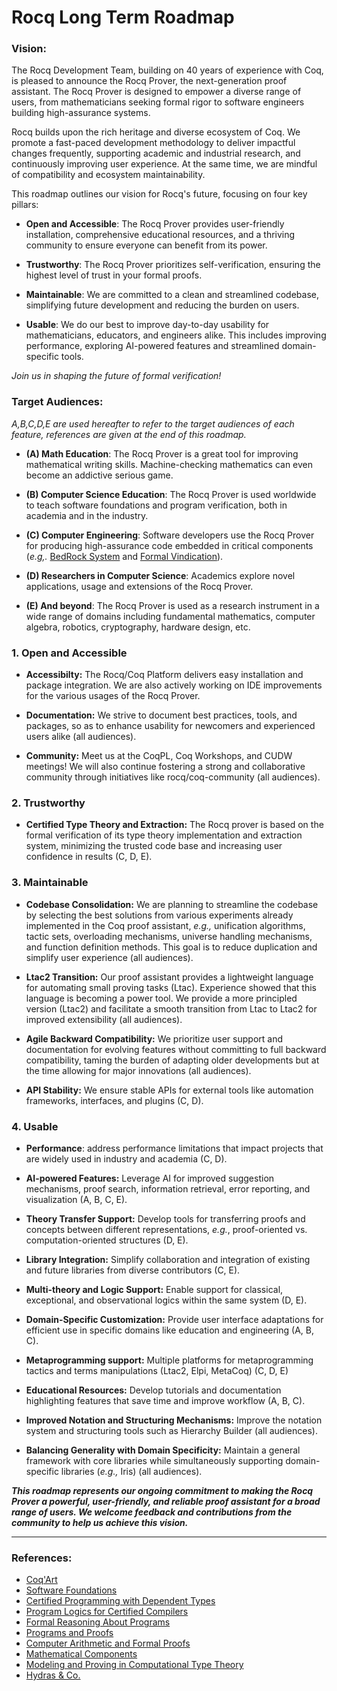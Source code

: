 Rocq Long Term Roadmap
======================

### Vision: 

The Rocq Development Team, building on 40 years of experience with
Coq, is pleased to announce the Rocq Prover, the next-generation proof
assistant. The Rocq Prover is designed to empower a diverse range of
users, from mathematicians seeking formal rigor to software engineers
building high-assurance systems.

Rocq builds upon the rich heritage and diverse ecosystem of Coq. We
promote a fast-paced development methodology to deliver impactful
changes frequently, supporting academic and industrial research, and
continuously improving user experience. At the same time, we are
mindful of compatibility and ecosystem maintainability.

This roadmap outlines our vision for Rocq's future, focusing on four
key pillars:

- **Open and Accessible**: The Rocq Prover provides user-friendly
  installation, comprehensive educational resources, and a thriving
  community to ensure everyone can benefit from its power.

- **Trustworthy**: The Rocq Prover prioritizes self-verification,
  ensuring the highest level of trust in your formal proofs.

- **Maintainable**: We are committed to a clean and streamlined
  codebase, simplifying future development and reducing the burden on
  users.

- **Usable**: We do our best to improve day-to-day usability for
  mathematicians, educators, and engineers alike. This includes
  improving performance, exploring AI-powered features and streamlined
  domain-specific tools.

*Join us in shaping the future of formal verification!*

### Target Audiences:

*A,B,C,D,E are used hereafter to refer to the target audiences of each
 feature, references are given at the end of this roadmap.*

- **(A) Math Education**: The Rocq Prover is a great tool for
  improving mathematical writing skills. Machine-checking mathematics
  can even become an addictive serious game.

- **(B) Computer Science Education**: The Rocq Prover is used
  worldwide to teach software foundations and program verification,
  both in academia and in the industry.

- **(C) Computer Engineering**: Software developers use the Rocq
  Prover for producing high-assurance code embedded in critical
  components (*e.g,.* [BedRock System](https://bedrocksystems.com/)
  and [Formal Vindication](https://formalv.com/)).

- **(D) Researchers in Computer Science**: Academics explore novel
  applications, usage and extensions of the Rocq Prover.

- **(E) And beyond**: The Rocq Prover is used as a research instrument
  in a wide range of domains including fundamental mathematics,
  computer algebra, robotics, cryptography, hardware design, etc.

### 1. Open and Accessible

- **Accessibilty:** The Rocq/Coq Platform delivers easy installation
  and package integration. We are also actively working on IDE
  improvements for the various usages of the Rocq Prover.

- **Documentation:** We strive to document best practices, tools, and
  packages, so as to enhance usability for newcomers and experienced
  users alike (all audiences).

- **Community:** Meet us at the CoqPL, Coq Workshops, and CUDW
  meetings! We will also continue fostering a strong and collaborative
  community through initiatives like rocq/coq-community (all
  audiences).

### 2. Trustworthy

- **Certified Type Theory and Extraction:** The Rocq prover is based
  on the formal verification of its type theory implementation and
  extraction system, minimizing the trusted code base and increasing
  user confidence in results (C, D, E).

### 3. Maintainable

- **Codebase Consolidation:** We are planning to streamline the
  codebase by selecting the best solutions from various experiments
  already implemented in the Coq proof assistant, *e.g.,* unification
  algorithms, tactic sets, overloading mechanisms, universe handling
  mechanisms, and function definition methods. This goal is to reduce
  duplication and simplify user experience (all audiences).

- **Ltac2 Transition:** Our proof assistant provides a lightweight
  language for automating small proving tasks (Ltac).  Experience
  showed that this language is becoming a power tool. We provide a
  more principled version (Ltac2) and facilitate a smooth transition
  from Ltac to Ltac2 for improved extensibility (all audiences).

- **Agile Backward Compatibility:** We prioritize user support and
  documentation for evolving features without committing to full
  backward compatibility, taming the burden of adapting older
  developments but at the time allowing for major innovations (all
  audiences).

- **API Stability:** We ensure stable APIs for external tools like
  automation frameworks, interfaces, and plugins (C, D).

### 4. Usable

- **Performance**: address performance limitations that impact
  projects that are widely used in industry and academia (C, D).

- **AI-powered Features:** Leverage AI for improved suggestion
  mechanisms, proof search, information retrieval, error reporting,
  and visualization (A, B, C, E).

- **Theory Transfer Support:** Develop tools for transferring proofs
  and concepts between different representations, *e.g.*,
  proof-oriented vs. computation-oriented structures (D, E).

- **Library Integration:** Simplify collaboration and integration of
  existing and future libraries from diverse contributors (C, E).

- **Multi-theory and Logic Support:** Enable support for classical,
  exceptional, and observational logics within the same system (D, E).

- **Domain-Specific Customization:** Provide user interface
  adaptations for efficient use in specific domains like education and
  engineering (A, B, C).

- **Metaprogramming support:** Multiple platforms for metaprogramming
  tactics and terms manipulations (Ltac2, Elpi, MetaCoq) (C, D, E)

- **Educational Resources:** Develop tutorials and documentation
  highlighting features that save time and improve workflow (A, B, C).

- **Improved Notation and Structuring Mechanisms:** Improve the
  notation system and structuring tools such as Hierarchy Builder (all
  audiences).

- **Balancing Generality with Domain Specificity:** Maintain a general
  framework with core libraries while simultaneously supporting
  domain-specific libraries (*e.g.,* Iris) (all audiences).


**_This roadmap represents our ongoing commitment to making the Rocq
  Prover a powerful, user-friendly, and reliable proof assistant for a
  broad range of users. We welcome feedback and contributions from the
  community to help us achieve this vision._**

----

### References:

- [Coq'Art](https://www.labri.fr/perso/casteran/CoqArt/)
- [Software Foundations](https://softwarefoundations.cis.upenn.edu/)
- [Certified Programming with Dependent Types](http://adam.chlipala.net/cpdt/)
- [Program Logics for Certified Compilers](https://www.cs.princeton.edu/~appel/papers/plcc.pdf)
- [Formal Reasoning About Programs](http://adam.chlipala.net/frap/)
- [Programs and Proofs](https://ilyasergey.net/pnp/)
- [Computer Arithmetic and Formal Proofs](http://iste.co.uk/book.php?id=1238)
- [Mathematical Components](https://math-comp.github.io/mcb/)
- [Modeling and Proving in Computational Type Theory](https://github.com/uds-psl/MPCTT)
- [Hydras & Co.](https://github.com/coq-community/hydra-battles)
